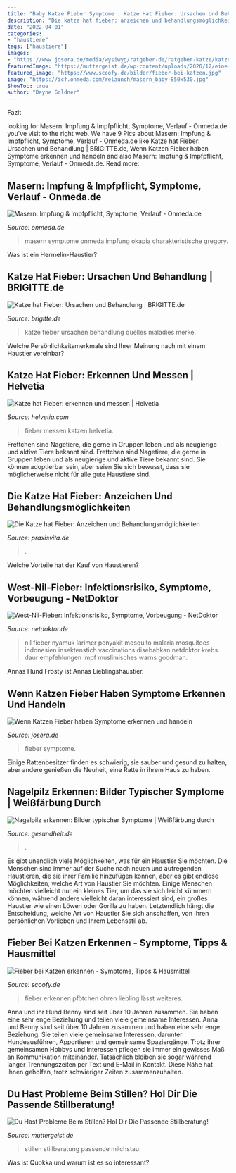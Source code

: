```yaml
---
title: "Baby Katze Fieber Symptome : Katze Hat Fieber: Ursachen Und Behandlung"
description: "Die katze hat fieber: anzeichen und behandlungsmöglichkeiten"
date: "2022-04-01"
categories:
- "haustiere"
tags: ["haustiere"]
images:
- "https://www.josera.de/media/wysiwyg/ratgeber-de/ratgeber-katze/katze-fieber/MB_Infografik_Fieber_bei_Katzen_RATGEBER_1080x1920px_Rahmen.jpg"
featuredImage: "https://muttergeist.de/wp-content/uploads/2020/12/eine-Mutter-die-versucht-ihr-weinendes-Baby-zu-stillen-768x513.jpg"
featured_image: "https://www.scoofy.de/bilder/fieber-bei-katzen.jpg"
image: "https://icf.onmeda.com/relaunch/masern_baby-850x530.jpg"
ShowToc: true
author: "Dayne Goldner"
---
```



Fazit

	

		
looking for Masern: Impfung &amp; Impfpflicht, Symptome, Verlauf - Onmeda.de you've visit to the right web. We have 9 Pics about Masern: Impfung &amp; Impfpflicht, Symptome, Verlauf - Onmeda.de like Katze hat Fieber: Ursachen und Behandlung | BRIGITTE.de, Wenn Katzen Fieber haben Symptome erkennen und handeln and also Masern: Impfung &amp; Impfpflicht, Symptome, Verlauf - Onmeda.de. Read more:
		
    
## Masern: Impfung &amp; Impfpflicht, Symptome, Verlauf - Onmeda.de

<img loading=lazy src="https://icf.onmeda.com/relaunch/masern_baby-850x530.jpg" onerror="this.onerror=null;this.src='https://tse4.mm.bing.net/th?id=OIP.7p1HkFBjap0iJtlKdj7bOQHaEn&amp;pid=15.1';" alt="Masern: Impfung &amp; Impfpflicht, Symptome, Verlauf - Onmeda.de">

_Source: onmeda.de_

>masern symptome onmeda impfung okapia charakteristische gregory. 

	

Was ist ein Hermelin-Haustier?

    
## Katze Hat Fieber: Ursachen Und Behandlung | BRIGITTE.de

<img loading=lazy src="https://image.brigitte.de/11633518/uncropped-0-0/eb552a9de331abeaa03bcb17fbd76b95/Ov/katze-hat-fieber-bild.jpg" onerror="this.onerror=null;this.src='https://tse1.mm.bing.net/th?id=OIP.cLW1wFkwI57DWjcuaSmjEgHaE7&amp;pid=15.1';" alt="Katze hat Fieber: Ursachen und Behandlung | BRIGITTE.de">

_Source: brigitte.de_

>katze fieber ursachen behandlung quelles maladies merke. 

	

Welche Persönlichkeitsmerkmale sind Ihrer Meinung nach mit einem Haustier vereinbar?

    
## Katze Hat Fieber: Erkennen Und Messen | Helvetia

<img loading=lazy src="https://www.helvetia.com/de/web/de/ratgeber/tiere/katzen/katzenversicherung/katze-fieber/_jcr_content/storyparsys-01/teaserrow_copy/centralexternalconte/image.1614872306216.transform-fp/1440x810/katzenkrankenversicherung.jpg" onerror="this.onerror=null;this.src='https://tse4.mm.bing.net/th?id=OIP.-CvdMacdDpPbI-PQalkl4wHaEK&amp;pid=15.1';" alt="Katze hat Fieber: erkennen und messen | Helvetia">

_Source: helvetia.com_

>fieber messen katzen helvetia. 

	

Frettchen sind Nagetiere, die gerne in Gruppen leben und als neugierige und aktive Tiere bekannt sind.
Frettchen sind Nagetiere, die gerne in Gruppen leben und als neugierige und aktive Tiere bekannt sind. Sie können adoptierbar sein, aber seien Sie sich bewusst, dass sie möglicherweise nicht für alle gute Haustiere sind.

    
## Die Katze Hat Fieber: Anzeichen Und Behandlungsmöglichkeiten

<img loading=lazy src="https://www.praxisvita.de/assets/field/image/katze-fieber.jpg" onerror="this.onerror=null;this.src='https://tse3.mm.bing.net/th?id=OIP.xVHa-vgoW8_CrYlNUY-CAgHaEd&amp;pid=15.1';" alt="Die Katze hat Fieber: Anzeichen und Behandlungsmöglichkeiten">

_Source: praxisvita.de_

>. 

	

Welche Vorteile hat der Kauf von Haustieren?

    
## West-Nil-Fieber: Infektionsrisiko, Symptome, Vorbeugung - NetDoktor

<img loading=lazy src="https://cdn.netdoktor.de/18/west-nil-fieber-800_id_89502-34f66cd990dc1f6361fc394933d9ef.jpg" onerror="this.onerror=null;this.src='https://tse3.mm.bing.net/th?id=OIP.4S3NEn96ErzREqhE6J5KTwHaD4&amp;pid=15.1';" alt="West-Nil-Fieber: Infektionsrisiko, Symptome, Vorbeugung - NetDoktor">

_Source: netdoktor.de_

>nil fieber nyamuk larimer penyakit mosquito malaria mosquitoes indonesien insektenstich vaccinations disebabkan netdoktor krebs daur empfehlungen impf muslimisches warns goodman. 

	

Annas Hund Frosty ist Annas Lieblingshaustier.

    
## Wenn Katzen Fieber Haben Symptome Erkennen Und Handeln

<img loading=lazy src="https://www.josera.de/media/wysiwyg/ratgeber-de/ratgeber-katze/katze-fieber/MB_Infografik_Fieber_bei_Katzen_RATGEBER_1080x1920px_Rahmen.jpg" onerror="this.onerror=null;this.src='https://tse3.mm.bing.net/th?id=OIP.KAR-3_K63HbataoudcmYoQHaNK&amp;pid=15.1';" alt="Wenn Katzen Fieber haben Symptome erkennen und handeln">

_Source: josera.de_

>fieber symptome. 

	

Einige Rattenbesitzer finden es schwierig, sie sauber und gesund zu halten, aber andere genießen die Neuheit, eine Ratte in ihrem Haus zu haben.

    
## Nagelpilz Erkennen: Bilder Typischer Symptome | Weißfärbung Durch

<img loading=lazy src="https://www.gesundheit.de/sites/default/files/styles/crop_content/public/photo_series/2020-06/nagelpilz-weissfaerbung.jpg?itok=5RB64Vo6" onerror="this.onerror=null;this.src='https://tse3.mm.bing.net/th?id=OIP.GU7yxI_3loC8OvWFGpYaCQHaE8&amp;pid=15.1';" alt="Nagelpilz erkennen: Bilder typischer Symptome | Weißfärbung durch">

_Source: gesundheit.de_

>. 

	

Es gibt unendlich viele Möglichkeiten, was für ein Haustier Sie möchten.
Die Menschen sind immer auf der Suche nach neuen und aufregenden Haustieren, die sie ihrer Familie hinzufügen können, aber es gibt endlose Möglichkeiten, welche Art von Haustier Sie möchten. Einige Menschen möchten vielleicht nur ein kleines Tier, um das sie sich leicht kümmern können, während andere vielleicht daran interessiert sind, ein großes Haustier wie einen Löwen oder Gorilla zu haben. Letztendlich hängt die Entscheidung, welche Art von Haustier Sie sich anschaffen, von Ihren persönlichen Vorlieben und Ihrem Lebensstil ab.

    
## Fieber Bei Katzen Erkennen - Symptome, Tipps &amp; Hausmittel

<img loading=lazy src="https://www.scoofy.de/bilder/fieber-bei-katzen.jpg" onerror="this.onerror=null;this.src='https://tse4.mm.bing.net/th?id=OIP.AXnuhHIAoe0ktdH8xOeBWAAAAA&amp;pid=15.1';" alt="Fieber bei Katzen erkennen - Symptome, Tipps &amp; Hausmittel">

_Source: scoofy.de_

>fieber erkennen pfötchen ohren liebling lässt weiteres. 

	

Anna und ihr Hund Benny sind seit über 10 Jahren zusammen. Sie haben eine sehr enge Beziehung und teilen viele gemeinsame Interessen.
Anna und Benny sind seit über 10 Jahren zusammen und haben eine sehr enge Beziehung. Sie teilen viele gemeinsame Interessen, darunter Hundeausführen, Apportieren und gemeinsame Spaziergänge. Trotz ihrer gemeinsamen Hobbys und Interessen pflegen sie immer ein gewisses Maß an Kommunikation miteinander. Tatsächlich bleiben sie sogar während langer Trennungszeiten per Text und E-Mail in Kontakt. Diese Nähe hat ihnen geholfen, trotz schwieriger Zeiten zusammenzuhalten.

    
## Du Hast Probleme Beim Stillen? Hol Dir Die Passende Stillberatung!

<img loading=lazy src="https://muttergeist.de/wp-content/uploads/2020/12/eine-Mutter-die-versucht-ihr-weinendes-Baby-zu-stillen-768x513.jpg" onerror="this.onerror=null;this.src='https://tse2.mm.bing.net/th?id=OIP.Myv-An2VJKHd338cAqbzeQHaE8&amp;pid=15.1';" alt="Du Hast Probleme Beim Stillen? Hol Dir Die Passende Stillberatung!">

_Source: muttergeist.de_

>stillen stillberatung passende milchstau. 

	

Was ist Quokka und warum ist es so interessant?

